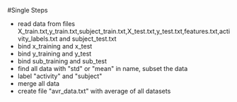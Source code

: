 #Single Steps
  - read data from files X_train.txt,y_train.txt,subject_train.txt,X_test.txt,y_test.txt,features.txt,activity_labels.txt and subject_test.txt
  - bind x_training and x_test
  - bind y_training and y_test
  - bind sub_training and sub_test
  - find all data with "std" or "mean" in name, subset the data
  - label "activity" and "subject"
  - merge all data
  - create file  "avr_data.txt" with average of all datasets
